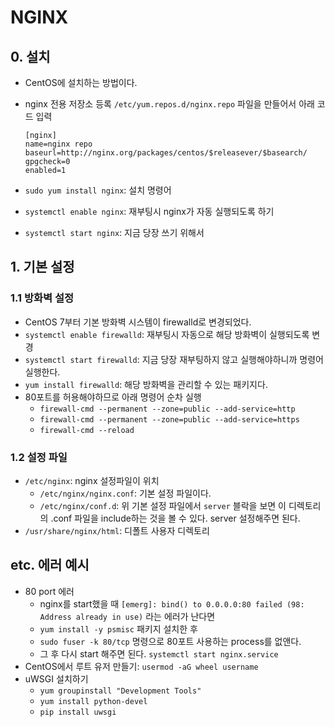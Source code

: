 # NGINX

## 0. 설치

- CentOS에 설치하는 방법이다.
- nginx 전용 저장소 등록 `/etc/yum.repos.d/nginx.repo` 파일을 만들어서 아래 코드 입력

    ```
    [nginx]
    name=nginx repo
    baseurl=http://nginx.org/packages/centos/$releasever/$basearch/
    gpgcheck=0
    enabled=1
    ```

- `sudo yum install nginx`: 설치 명령어
- `systemctl enable nginx`: 재부팅시 nginx가 자동 실행되도록 하기
- `systemctl start nginx`: 지금 당장 쓰기 위해서

## 1. 기본 설정

### 1.1 방화벽 설정

- CentOS 7부터 기본 방화벽 시스템이 firewalld로 변경되었다.
- `systemctl enable firewalld`: 재부팅시 자동으로 해당 방화벽이 실행되도록 변경
- `systemctl start firewalld`: 지금 당장 재부팅하지 않고 실행해야하니까 명령어 실행한다.
- `yum install firewalld`: 해당 방화벽을 관리할 수 있는 패키지다.
- 80포트를 허용해야하므로 아래 명령어 순차 실행
    + `firewall-cmd --permanent --zone=public --add-service=http`
    + `firewall-cmd --permanent --zone=public --add-service=https`
    + `firewall-cmd --reload`

### 1.2 설정 파일

- `/etc/nginx`: nginx 설정파일이 위치
    + `/etc/nginx/nginx.conf`: 기본 설정 파일이다.
    + `/etc/nginx/conf.d`: 위 기본 설정 파일에서 `server` 블락을 보면 이 디렉토리의 .conf 파일을 include하는 것을 볼 수 있다. server 설정해주면 된다.
- `/usr/share/nginx/html`: 디폴트 사용자 디렉토리

## etc. 에러 예시

- 80 port 에러
    + nginx를 start했을 때 `[emerg]: bind() to 0.0.0.0:80 failed (98: Address already in use)` 라는 에러가 난다면
    + `yum install -y psmisc` 패키지 설치한 후
    + `sudo fuser -k 80/tcp` 명령으로 80포트 사용하는 process를 없앤다.
    + 그 후 다시 start 해주면 된다. `systemctl start nginx.service`
- CentOS에서 루트 유저 만들기: `usermod -aG wheel username`
- uWSGI 설치하기
    + `yum groupinstall "Development Tools"`
    + `yum install python-devel`
    + `pip install uwsgi`
